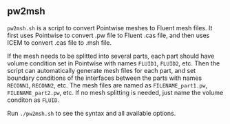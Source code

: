 ## pw2msh

`pw2msh.sh` is a script to convert Pointwise meshes to Fluent mesh files. It first uses Pointwise to convert .pw file to Fluent .cas file, and then uses ICEM to convert .cas file to .msh file.

If the mesh needs to be splitted into several parts, each part should have volume condition set in Pointwise with names `FLUID1`, `FLUID2`, etc. Then the script can automatically generate mesh files for each part, and set boundary conditions of the interfaces between the parts with names `RECONN1`, `RECONN2`, etc. The mesh files are named as `FILENAME_part1.pw`, `FILENAME_part2.pw`, etc. If no mesh splitting is needed, just name the volume conditon as `FLUID`.

Run `./pw2msh.sh` to see the syntax and all available options.
